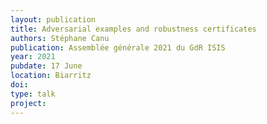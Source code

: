 ```yaml
---
layout: publication
title: Adversarial examples and robustness certificates
authors: Stéphane Canu
publication: Assemblée générale 2021 du GdR ISIS
year: 2021
pubdate: 17 June
location: Biarritz
doi:
type: talk
project:
---
```


